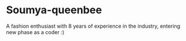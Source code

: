# Soumya-queenbee
A fashion enthusiast with 8 years of experience in the industry, entering new phase as a coder :)
